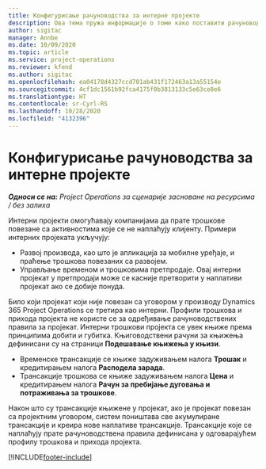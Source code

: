 ```yaml
---
title: Конфигурисање рачуноводства за интерне пројекте
description: Ова тема пружа информације о томе како поставити рачуноводствене праксе за интерне пројекте у услузи Project Operations.
author: sigitac
manager: Annbe
ms.date: 10/09/2020
ms.topic: article
ms.service: project-operations
ms.reviewer: kfend
ms.author: sigitac
ms.openlocfilehash: ea04178d4327ccd701ab431f172463a13a55154e
ms.sourcegitcommit: 4cf1dc1561b92fca4175f0b3813133c5e63ce8e6
ms.translationtype: HT
ms.contentlocale: sr-Cyrl-RS
ms.lasthandoff: 10/28/2020
ms.locfileid: "4132396"
---
```

# <a name="configure-accounting-for-internal-projects"></a>Конфигурисање рачуноводства за интерне пројекте

_**Односи се на:** Project Operations за сценарије засноване на ресурсима / без залиха_

Интерни пројекти омогућавају компанијама да прате трошкове повезане са активностима које се не наплаћују клијенту. Примери интерних пројеката укључују:

- Развој производа, као што је апликација за мобилне уређаје, и праћење трошкова повезаних са развојем.
- Управљање временом и трошковима претпродаје. Овај интерни пројекат у претпродаји може се касније претворити у наплативи пројекат ако се добије понуда.

Било који пројекат који није повезан са уговором у производу Dynamics 365 Project Operations се третира као интерни. Профили трошкова и прихода пројекта не користе се за одређивање рачуноводствених правила за пројекат. Интерни трошкови пројекта се увек књиже према принципима добити и губитка. Књиговодствени рачуни за књижења дефинисани су на страници **Подешавање књижења у књизи**.

- Временске трансакције се књиже задуживањем налога **Трошак** и кредитирањем налога **Расподела зарада**.
- Трансакције трошкова се књиже задуживањем налога **Цена** и кредитирањем налога **Рачун за пребијање дуговања и потраживања за трошкове**.

Након што су трансакције књижене у пројекат, ако је пројекат повезан са пројектним уговором, систем поништава све акумулиране трансакције и креира нове наплативе трансакције. Трансакције које се наплаћују прате рачуноводствена правила дефинисана у одговарајућем профилу трошкова и прихода пројекта.




[!INCLUDE[footer-include](../includes/footer-banner.md)]